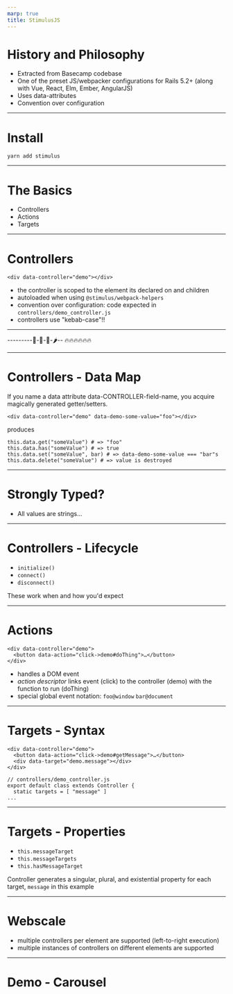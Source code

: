 ```yaml
---
marp: true
title: StimulusJS
---
```



# History and Philosophy

- Extracted from Basecamp codebase
- One of the preset JS/webpacker configurations for Rails 5.2+ (along with Vue, React, Elm, Ember, AngularJS)
- Uses data-attributes
- Convention over configuration

---

# Install
`yarn add stimulus`

---

# The Basics
- Controllers
- Actions
- Targets

---

# Controllers
```
<div data-controller="demo"></div>
```

- the controller is scoped to the element its declared on and children
- autoloaded when using `@stimulus/webpack-helpers`
- convention over configuration: code expected in `controllers/demo_controller.js`
- controllers use "kebab-case"!!

---

---------:potato:-:carrot:-:cucumber:-:hot_pepper:--
          :fire::fire::fire::fire::fire::fire:

---

# Controllers - Data Map

If you name a data attribute data-CONTROLLER-field-name, you acquire magically generated getter/setters.
```
<div data-controller="demo" data-demo-some-value="foo"></div>
```

produces

```
this.data.get("someValue") # => "foo"
this.data.has("someValue") # => true
this.data.set("someValue", bar) # => data-demo-some-value === "bar"s
this.data.delete("someValue") # => value is destroyed
```

---

# Strongly Typed?
* All values are strings...



---

# Controllers - Lifecycle

- `initialize()`
- `connect()`
- `disconnect()`

These work when and how you'd expect

---

# Actions
```
<div data-controller="demo">
  <button data-action="click->demo#doThing">…</button>
</div>
```
- handles a DOM event
- *action descriptor* links event (click) to the controller (demo) with the function to run (doThing)
- special global event notation: `foo@window` `bar@document`

---

# Targets - Syntax
```
<div data-controller="demo">
  <button data-action="click->demo#getMessage">…</button>
  <div data-target="demo.message"></div>
</div>

// controllers/demo_controller.js
export default class extends Controller {
  static targets = [ "message" ]
...
```

---
# Targets - Properties

- `this.messageTarget`
- `this.messageTargets`
- `this.hasMessageTarget`

Controller generates a singular, plural, and existential property for each target, `message` in this example

---

# Webscale

* multiple controllers per element are supported (left-to-right execution)
* multiple instances of controllers on different elements are supported

---

# Demo - Carousel
